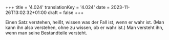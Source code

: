 +++
title = '4.024'
translationKey = '4.024'
date = 2023-11-26T13:02:32+01:00
draft = false
+++

Einen Satz verstehen, heißt, wissen was der Fall ist, wenn er wahr ist.
(Man kann ihn also verstehen, ohne zu wissen, ob er wahr ist.)
Man versteht ihn, wenn man seine Bestandteile versteht.
